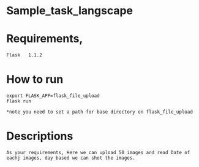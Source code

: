 # Sample_task_langscape


# Requirements,
	Flask   1.1.2

# How to run
	export FLASK_APP=flask_file_upload
	flask run

	*note you need to set a path for base directory on flask_file_upload


# Descriptions
	As your requirements, Here we can upload 50 images and read Date of eachj images, day based we can shot the images.

